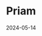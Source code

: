 ---
title: Priam
description: Priam is an exceptional portfolio Jekyll theme
image: '/assets/img/projects/priam-preview.jpg'
price: 49
home: https://jekyllthemes.io/theme/priam-portfolio-jekyll-theme
demo: https://priam-jekyll.netlify.app/
date: 2024-05-14
---